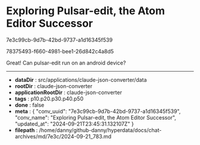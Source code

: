 # Exploring Pulsar-edit, the Atom Editor Successor

7e3c99cb-9d7b-42bd-9737-a1d16345f539

78375493-f660-4981-bee1-26d842c4a8d5

Great! Can pulsar-edit run on an android device?

---

* **dataDir** : src/applications/claude-json-converter/data
* **rootDir** : claude-json-converter
* **applicationRootDir** : claude-json-converter
* **tags** : p10.p20.p30.p40.p50
* **done** : false
* **meta** : {
  "conv_uuid": "7e3c99cb-9d7b-42bd-9737-a1d16345f539",
  "conv_name": "Exploring Pulsar-edit, the Atom Editor Successor",
  "updated_at": "2024-09-21T23:45:31.132107Z"
}
* **filepath** : /home/danny/github-danny/hyperdata/docs/chat-archives/md/7e3c/2024-09-21_783.md